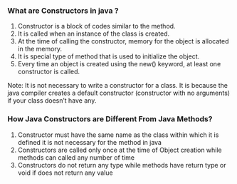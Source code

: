 
### What are Constructors in java ?

 1. Constructor is a block of codes similar to the method.
 2. It is called when an instance of the class is created.
 3. At the time of calling the constructor, memory for the object is allocated in the memory.
 4. It is special type of method that is used to initialize the object.
 5. Every time an object is created using the new() keyword, at least one constructor is called.

 Note: It is not necessary to write a constructor for a class. It is because the java compiler creates a default constructor (constructor with no arguments) if your class doesn’t have any.


### How Java Constructors are Different From Java Methods?

1. Constructor must have the same name as the class within which it is defined it is not necessary for the method in java
2. Constructors are called only once at the time of Object creation while methods can called any number of time
3. Constructors do not return any type while methods have return type or void if does not return any value